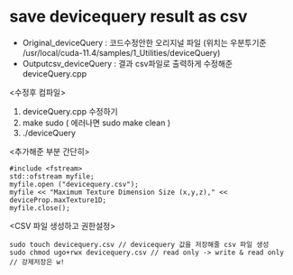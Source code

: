 # save devicequery result as csv

- Original_deviceQuery : 코드수정안한 오리지널 파일 (위치는 우분투기준 /usr/local/cuda-11.4/samples/1_Utilities/deviceQuery)
- Outputcsv_deviceQuery : 결과 csv파일로 출력하게 수정해준 deviceQuery.cpp


<수정후 컴파일>

1. deviceQuery.cpp 수정하기
2. make sudo ( 에러나면 sudo make clean )
3. ./deviceQuery

<추가해준 부분 간단히>

```
#include <fstream> 
std::ofstream myfile;
myfile.open ("devicequery.csv");
myfile << "Maximum Texture Dimension Size (x,y,z)," << deviceProp.maxTexture1D;
myfile.close();
```

  
<CSV 파일 생성하고 권한설정>
```
sudo touch devicequery.csv // devicequery 값을 저장해줄 csv 파일 생성
sudo chmod ugo+rwx devicequery.csv // read only -> write & read only
// 강제저장은 w!
``` 

  
  
  
